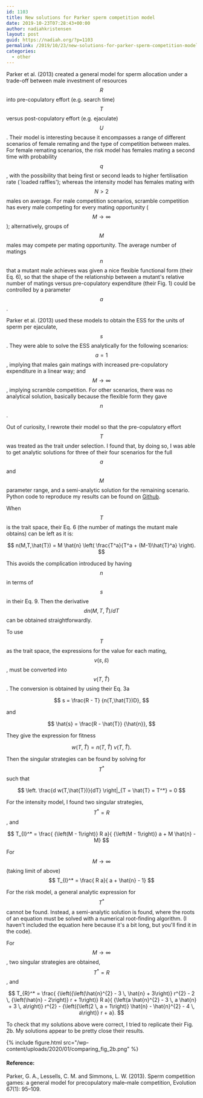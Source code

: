 ```yaml
---
id: 1103
title: New solutions for Parker sperm competition model
date: 2019-10-23T07:28:43+00:00
author: nadiahkristensen
layout: post
guid: https://nadiah.org/?p=1103
permalink: /2019/10/23/new-solutions-for-parker-sperm-competition-model/
categories:
  - other
---
```

Parker et al. (2013) created a general model for sperm allocation under a trade-off between male investment of resources $$R$$ into pre-copulatory effort (e.g. search time) $$T$$ versus post-copulatory effort (e.g. ejaculate) $$U$$. Their model is interesting because it encompasses a range of different scenarios of female remating and the type of competition between males. For female remating scenarios, the risk model has females mating a second time with probability $$q$$, with the possibility that being first or second leads to higher fertilisation rate (\`loaded raffles'); whereas the intensity model has females mating with $$N > 2$$ males on average. For male competition scenarios, scramble competition has every male competing for every mating opportunity ($$M \rightarrow \infty$$); alternatively, groups of $$M$$ males may compete per mating opportunity. The average number of matings $$n$$ that a mutant male achieves was given a nice flexible functional form (their Eq. 6), so that the shape of the relationship between a mutant's relative number of matings versus pre-copulatory expenditure (their Fig. 1) could be controlled by a parameter $$a$$.

Parker et al. (2013) used these models to obtain the ESS for the units of sperm per ejaculate, $$s$$. They were able to solve the ESS analytically for the following scenarios: $$a=1$$, implying that males gain matings with increased pre-copulatory expenditure in a linear way; and $$M \rightarrow \infty$$, implying scramble competition. For other scenarios, there was no analytical solution, basically because the flexible form they gave $$n$$.

Out of curiosity, I rewrote their model so that the pre-copulatory effort $$T$$ was treated as the trait under selection. I found that, by doing so, I was able to get analytic solutions for three of their four scenarios for the full $$a$$ and $$M$$ parameter range, and a semi-analytic solution for the remaining scenario. Python code to reproduce my results can be found on [Github](https://github.com/nadiahpk/Parker-et-al-2013).

When $$T$$ is the trait space, their Eq. 6 (the number of matings the mutant male obtains) can be left as it is:  

$$  
n(M,T,\hat{T}) =  
M \hat{n}  
\left( \frac{T^a}{T^a + (M-1)\hat{T}^a} \right).  
$$  

This avoids the complication introduced by having $$n$$ in terms of $$s$$ in their Eq. 9. Then the derivative $$d n(M,T,\hat{T}) / dT$$ can be obtained straightforwardly.

To use $$T$$ as the trait space, the expressions for the value for each mating, $$v(s,\hat{s})$$, must be converted into $$v(T,\hat{T})$$. The conversion is obtained by using their Eq. 3a  

$$  
s = \frac{R - T} {n(T,\hat{T})D},  
$$  

and  

$$  
\hat{s} = \frac{R - \hat{T}} {\hat{n}},  
$$

They give the expression for fitness  

$$  
w(T, \hat{T}) = n(T, \hat{T}) \: v(T, \hat{T}).  
$$  

Then the singular strategies can be found by solving for $$T^*$$ such that  

$$  
\left. \frac{d w(T,\hat{T})}{dT} \right|_{T = \hat{T} = T^*} = 0  
$$

For the intensity model, I found two singular strategies, $$T^*=R$$, and  

$$  
T_{I}^* = \frac{ {\left(M - 1\right)} R a}{ {\left(M - 1\right)} a + M \hat{n} - M}  
$$

For $$M \rightarrow \infty$$ (taking limit of above)  
$$  
T_{I}^* = \frac{ R a}{ a + \hat{n} - 1}  
$$

For the risk model, a general analytic expression for $$T^*$$ cannot be found. Instead, a semi-analytic solution is found, where the roots of an equation must be solved with a numerical root-finding algorithm. (I haven't included the equation here because it's a bit long, but you'll find it in the code).

For $$M \rightarrow \infty$$, two singular strategies are obtained, $$T^*=R$$, and  

$$  
T_{R}^* = \frac{ {\left({\left(\hat{n}^{2} - 3 \, \hat{n} + 3\right)} r^{2} - 2 \, {\left(\hat{n} - 2\right)} r + 1\right)} R a}{ {\left(a \hat{n}^{2} - 3 \, a \hat{n} + 3 \, a\right)} r^{2} - {\left({\left(2 \, a + 1\right)} \hat{n} - \hat{n}^{2} - 4 \, a\right)} r + a}.  
$$

To check that my solutions above were correct, I tried to replicate their Fig. 2b. My solutions appear to be pretty close their results.

{%
    include figure.html
    src="/wp-content/uploads/2020/01/comparing_fig_2b.png"
%}

#### Reference:

Parker, G. A., Lessells, C. M. and Simmons, L. W. (2013). Sperm competition games: a general model for precopulatory male–male competition, Evolution 67(1): 95–109.
